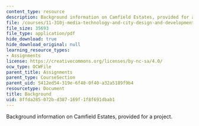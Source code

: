 ```yaml
---
content_type: resource
description: Background information on Camfield Estates, provided for a project.
file: /courses/11-310j-media-technology-and-city-design-and-development-fall-2002/8ffda285072bd387169f1f8f691dbab1_background.pdf
file_size: 35693
file_type: application/pdf
hide_download: true
hide_download_original: null
learning_resource_types:
- Assignments
license: https://creativecommons.org/licenses/by-nc-sa/4.0/
ocw_type: OCWFile
parent_title: Assignments
parent_type: CourseSection
parent_uid: 5412ed54-319e-6f40-0f40-a32a5189f9b4
resourcetype: Document
title: Background
uid: 8ffda285-072b-d387-169f-1f8f691dbab1
---
```

Background information on Camfield Estates, provided for a project.